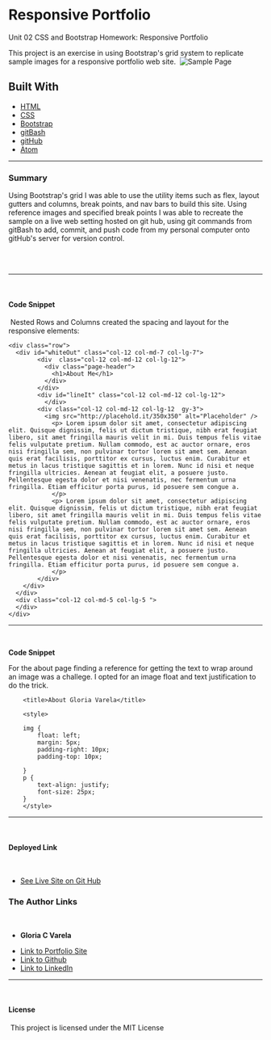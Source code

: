 # Responsive Portfolio
Unit 02 CSS and Bootstrap Homework: Responsive Portfolio

This project is an exercise in using Bootstrap's grid system to replicate sample images for a responsive portfolio web site.
​
![Sample Page](https://gcvarela21.github.io/varela_portfolio/img/992-index.png)
​
## **Built With**
* [HTML](https"//w3schools.com)
* [CSS](https"//w3schools.com)
* [Bootstrap](https://getbootstrap.com/)
* [gitBash](https://git-scm.com/downloads)
* [gitHub](https"//gitHub.com)
* [Atom](https://atom.io/)
______________________________________________________________________________

### **Summary**
Using Bootstrap's grid I was able to use the utility items such as flex, layout gutters and columns, break points, and nav bars to build this site. Using reference images and specified break points I was able to recreate the sample on a live web setting hosted on git hub, using git commands from gitBash to add, commit, and push code from my personal computer onto gitHub's server for version control.  
​

​
______________________________________________________________________________
​
#### **Code Snippet**
​
Nested Rows and Columns created the spacing and layout for the responsive elements:
​
```
<div class="row">
  <div id="whiteOut" class="col-12 col-md-7 col-lg-7">
        <div  class="col-12 col-md-12 col-lg-12">
          <div class="page-header">
            <h1>About Me</h1>
          </div>
        </div>
        <div id="lineIt" class="col-12 col-md-12 col-lg-12">
          </div>
        <div class="col-12 col-md-12 col-lg-12  gy-3">
          <img src="http://placehold.it/350x350" alt="Placeholder" />
            <p> Lorem ipsum dolor sit amet, consectetur adipiscing elit. Quisque dignissim, felis ut dictum tristique, nibh erat feugiat libero, sit amet fringilla mauris velit in mi. Duis tempus felis vitae felis vulputate pretium. Nullam commodo, est ac auctor ornare, eros nisi fringilla sem, non pulvinar tortor lorem sit amet sem. Aenean quis erat facilisis, porttitor ex cursus, luctus enim. Curabitur et metus in lacus tristique sagittis et in lorem. Nunc id nisi et neque fringilla ultricies. Aenean at feugiat elit, a posuere justo. Pellentesque egesta dolor et nisi venenatis, nec fermentum urna fringilla. Etiam efficitur porta purus, id posuere sem congue a.
            </p>
            <p> Lorem ipsum dolor sit amet, consectetur adipiscing elit. Quisque dignissim, felis ut dictum tristique, nibh erat feugiat libero, sit amet fringilla mauris velit in mi. Duis tempus felis vitae felis vulputate pretium. Nullam commodo, est ac auctor ornare, eros nisi fringilla sem, non pulvinar tortor lorem sit amet sem. Aenean quis erat facilisis, porttitor ex cursus, luctus enim. Curabitur et metus in lacus tristique sagittis et in lorem. Nunc id nisi et neque fringilla ultricies. Aenean at feugiat elit, a posuere justo. Pellentesque egesta dolor et nisi venenatis, nec fermentum urna fringilla. Etiam efficitur porta purus, id posuere sem congue a.
            </p>
        </div>
    </div>
  </div>
  <div class="col-12 col-md-5 col-lg-5 ">
  </div>
</div>
```
______________________________________________________________________________
​

​**Code Snippet**

​For the about page finding a reference for getting the text to wrap around an image was a challege. I opted for an image float and text justification to do the trick.
​
```
    <title>About Gloria Varela</title>

    <style>

    img {
        float: left;
        margin: 5px;
        padding-right: 10px;
        padding-top: 10px;

    }
    p {
        text-align: justify;
        font-size: 25px;
    }
    </style>
```
______________________________________________________________________________
​
​
#### **Deployed Link**
​
* [See Live Site on Git Hub](https://gcvarela21.github.io/varela_portfolio/)
​
### **The Author Links**
​
* **Gloria C Varela**

- [Link to Portfolio Site](https://www.glo.digital)
- [Link to Github](https://github.com/gcvarela21)
- [Link to LinkedIn](https://www.linkedin.com/in/glovarela)
​
​
​
______________________________________________________________________________
​
#### **License**
​
This project is licensed under the MIT License
​
​
